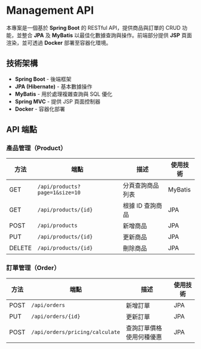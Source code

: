 # Management API

本專案是一個基於 **Spring Boot** 的 RESTful API，提供商品與訂單的 CRUD 功能，並整合 **JPA** 及 **MyBatis** 以最佳化數據查詢與操作。前端部分提供 **JSP** 頁面渲染，並可透過 **Docker** 部署至容器化環境。

## 技術架構

- **Spring Boot** - 後端框架
- **JPA (Hibernate)** - 基本數據操作
- **MyBatis** - 用於處理複雜查詢與 SQL 優化
- **Spring MVC** - 提供 JSP 頁面控制器
- **Docker** - 容器化部署

## API 端點

### 產品管理（Product）

| 方法 | 端點 | 描述 | 使用技術 |
|------|-------------------------|----------------|------------|
| GET | `/api/products?page=1&size=10` | 分頁查詢商品列表 | MyBatis |
| GET | `/api/products/{id}` | 根據 ID 查詢商品 | JPA |
| POST | `/api/products` | 新增商品 | JPA |
| PUT | `/api/products/{id}` | 更新商品 | JPA |
| DELETE | `/api/products/{id}` | 刪除商品 | JPA |

### 訂單管理（Order）

| 方法 | 端點 | 描述 | 使用技術 |
|------|-------------------------|----------------|------------|
| POST | `/api/orders` | 新增訂單 | JPA |
| PUT | `/api/orders/{id}` | 更新訂單 | JPA |
| POST | `/api/orders/pricing/calculate` | 查詢訂單價格使用何種優惠 | JPA |
